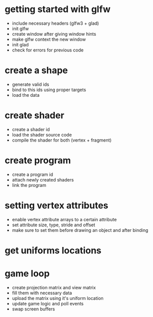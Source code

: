 # getting started with glfw
- include necessary headers (glfw3 + glad)
- init glfw
- create window after giving window hints
- make glfw context the new window
- init glad
- check for errors for previous code

# create a shape
- generate valid ids
- bind to this ids using proper targets
- load the data

# create shader
- create a shader id
- load the shader source code
- compile the shader for both (vertex + fragment)

# create program
- create a program id
- attach newly created shaders
- link the program

# setting vertex attributes
- enable vertex attribute arrays to a certain attribute
- set attribute size, type, stride and offset
- make sure to set them before drawing an object and after binding

# get uniforms locations

# game loop
- create projection matrix and view matrix
- fill them with necessary data
- upload the matrix using it's uniform location
- update game logic and poll events
- swap screen buffers
